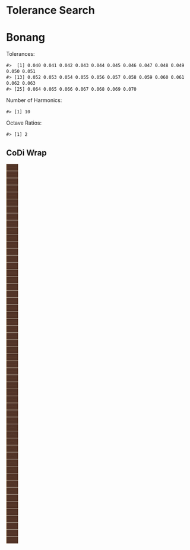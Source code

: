 Tolerance Search
================

# Bonang

Tolerances:

    #>  [1] 0.040 0.041 0.042 0.043 0.044 0.045 0.046 0.047 0.048 0.049 0.050 0.051
    #> [13] 0.052 0.053 0.054 0.055 0.056 0.057 0.058 0.059 0.060 0.061 0.062 0.063
    #> [25] 0.064 0.065 0.066 0.067 0.068 0.069 0.070

Number of Harmonics:

    #> [1] 10

Octave Ratios:

    #> [1] 2

## CoDi Wrap

![](../figures/tolerance_search/trial-1.png)<!-- -->
